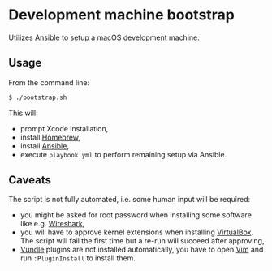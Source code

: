 # Development machine bootstrap

Utilizes [Ansible](https://www.ansible.com/) to setup a macOS development machine.

## Usage

From the command line:

```bash
$ ./bootstrap.sh
```

This will:
- prompt Xcode installation,
- install [Homebrew](https://brew.sh/),
- install [Ansible](https://www.ansible.com/),
- execute `playbook.yml` to perform remaining setup via Ansible.

## Caveats

The script is not fully automated, i.e. some human input will be required:

- you might be asked for root password when installing some software like e.g. [Wireshark](https://www.wireshark.org/),
- you will have to approve kernel extensions when installing [VirtualBox](https://www.virtualbox.org/). The script will fail the first time but a re-run will succeed after approving,
- [Vundle](https://github.com/VundleVim/Vundle.vim) plugins are not installed automatically, you have to open [Vim](https://www.vim.org/) and run `:PluginInstall` to install them.
